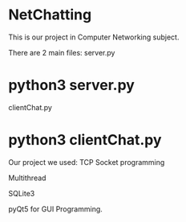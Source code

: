 # NetChatting
This is our project in Computer Networking subject.

There are 2 main files:
 server.py
 
 
  python3 server.py
===============

   clientChat.py
   
   
  python3 clientChat.py
===============
Our project we used: 
  TCP Socket programming
  
  Multithread
  
  SQLite3
  
  pyQt5 for GUI Programming.
  
